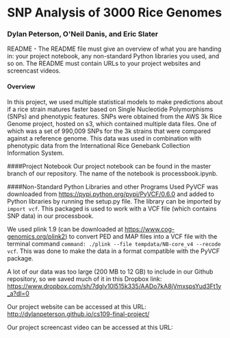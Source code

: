 # SNP Analysis of 3000 Rice Genomes
### Dylan Peterson, O'Neil Danis, and Eric Slater


README - The README file must give an overview of what you are handing in: your project notebook, any non-standard Python libraries you used, and so on. The README must contain URLs to your project websites and screencast videos.

#### Overview
In this project, we used multiple statistical models to make predictions about if a rice strain matures faster based on Single Nucleotide Polymorphisms (SNPs) and phenotypic features. SNPs were obtained from the AWS 3k Rice Genome project, hosted on s3, which contained multiple data files. One of which was a set of 990,009 SNPs for the 3k strains that were compared against a reference genome. This data was used in combination with phenotypic data from the International Rice Genebank Collection Information System.

####Project Notebook
Our project notebook can be found in the master branch of our repository. The name of the notebook is processbook.ipynb.

####Non-Standard Python Libraries and other Programs Used
PyVCF was downloaded from https://pypi.python.org/pypi/PyVCF/0.6.0 and added to Python libraries by running the setup.py file. The library can be imported by `import vcf`. This packaged is used to work with a VCF file (which contains SNP data) in our processbook.

We used plink 1.9 (can be downloaded at https://www.cog-genomics.org/plink2) to convert PED and MAP files into a VCF file with the terminal command `command: ./plink --file tempdata/NB-core_v4 --recode vcf`. This was done to make the data in a format compatible with the PyVCF package.

A lot of our data was too large (200 MB to 12 GB) to include in our Github repository, so we saved much of it in this Dropbox link: https://www.dropbox.com/sh/7dglv10l515k335/AADo7kA8jVmxspsYud3Ft1y_a?dl=0

Our project website can be accessed at this URL: http://dylanpeterson.github.io/cs109-final-project/

Our project screencast video can be accessed at this URL: 
